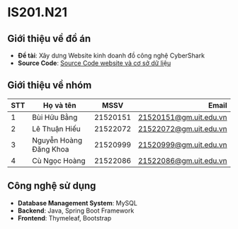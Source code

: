 # IS201.N21
## Giới thiệu về đồ án
* **Đề tài**: Xây dưng Website kinh doanh đồ công nghệ CyberShark
* **Source Code**: [Source Code website và cơ sở dữ liệu](https://github.com/Bangbui2301/IS201.N21)
## Giới thiệu về nhóm
|STT| Họ và tên        | MSSV           | Email  |
|---| ------------- |:-------------:| -----:|
|1| Bùi Hữu Bằng      | 21520151 | [21520151@gm.uit.edu.vn](mailto:21520151@gm.uit.edu.vn) |
|2| Lê Thuận Hiếu      | 21522072      |  [21522072@gm.uit.edu.vn](mailto:21522072@gm.uit.edu.vn) |
|3| Nguyễn Hoàng Đăng Khoa | 21520999   |   [21520999@gm.uit.edu.vn](mailto:21520999@gm.uit.edu.vn)  |
|4| Cù Ngọc Hoàng | 21522086      |   [21522086@gm.uit.edu.vn](mailto:21522086@gm.uit.edu.vn)  |
## Công nghệ sử dụng
* **Database Management System**: MySQL
* **Backend**: Java, Spring Boot Framework
* **Frontend**: Thymeleaf, Bootstrap

